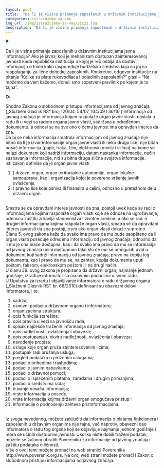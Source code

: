 ```yaml
---
layout: post
title:  "Da li je visina primanja zaposlenih u državnim institucijama javna informacija?"
categories: istrazujemo-za-vas
img_url: /img/istražujemo-za-vas/pic22.jpg
description: "Da li je visina primanja zaposlenih u državnim institucijama javna informacija? Ako je javna, koji je mehanizam dostupan zainteresovanoj javnosti kada republička institucija o kojoj je reč odbija da dostavi informaciju o tome kako raspoređuje budžetska sredstva koja su joj na raspolaganju za lične dohotke zaposlenih. Konkretno, odgovor institucije na pitanje “Kolike su plate rukovodilaca i pojedinih zaposlenih?” glasi – “Ne možemo da vam kažemo, doneli smo sopstveni pravilnik po kojem je to tajna”."
---
```


**P:**

<div class="justify">
Da li je visina primanja zaposlenih u državnim institucijama javna informacija? Ako je javna, koji je mehanizam dostupan zainteresovanoj javnosti kada republička institucija o kojoj je reč odbija da dostavi informaciju o tome kako raspoređuje budžetska sredstva koja su joj na raspolaganju za lične dohotke zaposlenih. Konkretno, odgovor institucije na pitanje “Kolike su plate rukovodilaca i pojedinih zaposlenih?” glasi – “Ne možemo da vam kažemo, doneli smo sopstveni pravilnik po kojem je to tajna”.</div>


**O:**

<div class="justify">
Shodno Zakonu o slobodnom pristupu informacijama od javnog značaja („Službeni Glasnik RS“ broj 120/04, 54/07, 104/09 I 36/10 ) informacija od javnog značaja je informacija kojom raspolaže organ javne vlasti, nastala u radu ili u vezi sa radom organa javne vlasti, sadržana u određenom dokumentu, a odnosi se na sve ono o čemu javnost ima opravdan interes da zna.<br/>
Da bi se neka informacija smatrala informacijom od javnog značaja nije bitno da li je izvor informacije organ javne vlasti ili neko drugo lice, nije bitan nosač informacija (papir, traka, film, elektronski mediji i slično) na kome se nalazi dokument koji sadrži informaciju, datum nastanka informacije, način saznavanja informacije, niti su bitna druga slična svojstva informacije.<br/>
Isti zakon definiše da je organ javne vlasti:<br/>
<ol>
<li>) državni organ, organ teritorijalne autonomije, organ lokalne samouprave, kao i organizacija kojoj je povereno vršenje javnih ovlašćenja;</li>
<li>) pravno lice koje osniva ili finansira u celini, odnosno u pretežnom delu državni organ.</li></ol> <br/>
Smatra se da opravdani interes javnosti da zna, postoji uvek kada se radi o informacijama kojima raspolaže organ vlasti koje se odnose na ugrožavanje, odnosno zaštitu zdravlja stanovništva i životne sredine, a ako se radi o drugim informacijama kojima raspolaže organ vlasti, smatra se da opravdani interes javnosti da zna postoji, osim ako organ vlasti dokaže suprotno.<br/>
Članu 5. ovog zakona kaže da svako ima pravo da mu bude saopšteno da li organ vlasti poseduje određenu informaciju od javnog značaja, odnosno da li mu je ona inače dostupna, kao i da svako ima pravo da mu se informacija od javnog značaja učini dostupnom tako što će mu se omogućiti uvid u dokument koji sadrži informaciju od javnog značaja, pravo na kopiju tog dokumenta, kao i pravo da mu se, na zahtev, kopija dokumenta uputi poštom, faksom, elekronskom poštom ili na drugi način. <br/>
U članu 39. ovog zakona je propisano da državni organ, najmanje jednom godišnje, izrađuje informator sa osnovnim podacima o svom radu. <br/>
U Uputstvu za izradu i objavljivanje informatora o radu državnog organa („Službeni Glasnik RS“, br. 68/2010) definisani su obavezni delovi informatora, i to: <br/>
<ol>
<li>sadržaj; </li>
<li>osnovni podaci o državnom organu i informatoru; </li>
<li>organizaciona struktura; </li>
<li>opis funkcija starešina; </li>
<li>opis pravila u vezi sa javnošću rada; </li>
<li>spisak najčešće traženih informacija od javnog značaja; </li>
<li>opis nadležnosti, ovlašćenja i obaveza; </li>
<li>opis postupanja u okviru nadležnosti, ovlašćenja i obaveza; </li>
<li>navođenje propisa; </li>
<li>usluge koje organ pruža zainteresovanim licima; </li>
<li>postupak radi pružanja usluga; </li>
<li>pregled podataka o pruženim uslugama;</li>
<li>podaci o prihodima i rashodima; </li>
<li>podaci o javnim nabavkama; </li>
<li>podaci o državnoj pomoći; </li>
<li>podaci o isplaćenim platama, zaradama i drugim primanjima; </li>
<li>podaci o sredstvima rada; </li>
<li>čuvanje nosača informacija; </li>
<li>vrste informacija u posedu; </li>
<li>vrste informacija kojima državni organ omogućava pristup i </li>
<li>informacije o podnošenju zahteva pristnformacijama. </li>
</ol><br/>
Iz svega navedenog, možete zaključiti da informacija o platama finkcionera i zaposlenih u državnim organima nije tajna, već naprotiv, obavezni deo informatora o radu tog organa koji se objavljuje najmanje jednom godišnje i mora se učiniti dostupnim javnosti.
Ukoliko niste dobili traženi podatak, možete se žalbom obratiti Povereniku za informacije od javnog značaja i zaštitu podataka o ličnosti.<br/>
Više o ovoj temi možete pronaći na web stranici Poverenika http://www.poverenik.org.rs. Na ovoj web strani možete pronaći i Zakon o slobodnom pristupu informacijama od javnog značaja.
</div>
